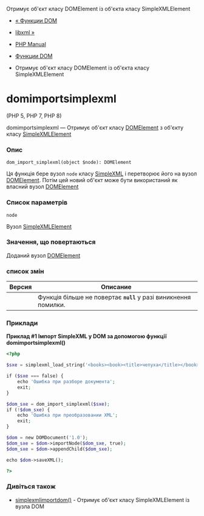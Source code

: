 Отримує об'єкт класу DOMElement із об'єкта класу SimpleXMLElement

-   [« Функции DOM](ref.dom.html)
    
-   [libxml »](book.libxml.html)
    
-   [PHP Manual](index.html)
    
-   [Функции DOM](ref.dom.html)
    
-   Отримує об'єкт класу DOMElement із об'єкта класу SimpleXMLElement
    

# domimportsimplexml

(PHP 5, PHP 7, PHP 8)

domimportsimplexml — Отримує об'єкт класу [DOMElement](class.domelement.html) з об'єкту класу [SimpleXMLElement](class.simplexmlelement.html)

### Опис

```methodsynopsis
dom_import_simplexml(object $node): DOMElement
```

Ця функція бере вузол `node` класу [SimpleXML](ref.simplexml.html) і перетворює його на вузол [DOMElement](class.domelement.html). Потім цей новий об'єкт може бути використаний як власний вузол [DOMElement](class.domelement.html)

### Список параметрів

`node`

Вузол [SimpleXMLElement](class.simplexmlelement.html)

### Значення, що повертаються

Доданий вузол [DOMElement](class.domelement.html)

### список змін

| Версия | Описание                                                         |
|--------|------------------------------------------------------------------|
|        | Функція більше не повертає **`null`** у разі виникнення помилки. |

### Приклади

**Приклад #1 Імпорт SimpleXML у DOM за допомогою функції **domimportsimplexml()****

```php
<?php

$sxe = simplexml_load_string('<books><book><title>чепуха</title></book></books>');

if ($sxe === false) {
    echo 'Ошибка при разборе документа';
    exit;
}

$dom_sxe = dom_import_simplexml($sxe);
if (!$dom_sxe) {
    echo 'Ошибка при преобразовании XML';
    exit;
}

$dom = new DOMDocument('1.0');
$dom_sxe = $dom->importNode($dom_sxe, true);
$dom_sxe = $dom->appendChild($dom_sxe);

echo $dom->saveXML();

?>
```

### Дивіться також

-   [simplexmlimportdom()](function.simplexml-import-dom.html) - Отримує об'єкт класу SimpleXMLElement із вузла DOM